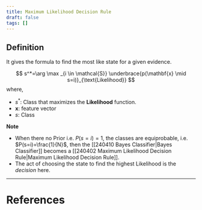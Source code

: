 ```yaml
---
title: Maximum Likelihood Decision Rule
draft: false
tags: []
---
```

## Definition 
It gives the formula to find the most like state for a given evidence.  

$$
s^*=\arg \max _{i \in \mathcal{S}} \underbrace{p(\mathbf{x} \mid s=i)}_{\text{Likelihood}}
$$
where, 
- $s^*$: Class that maximizes the **Likelihood** function.
- $\mathbf x$: feature vector
- $s$: Class

**Note**
- When there no Prior i.e. $P(s=i)=1$, the classes are equiprobable, i.e. $P(s=i)=\frac{1}{N}$, then the [[240410 Bayes Classifier|Bayes Classifier]] becomes a [[240402 Maximum Likelihood Decision Rule|Maximum Likelihood Decision Rule]].
- The act of choosing the state to find the highest Likelihood is the *decision* here. 





---
# References
